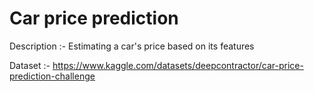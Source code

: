 # Car price prediction

Description :- Estimating a car's price based on its features

Dataset :- 
https://www.kaggle.com/datasets/deepcontractor/car-price-prediction-challenge


